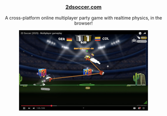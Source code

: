 <h3 align="center"><a href="https://2dsoccer.com">2dsoccer.com</a></h3>

<p align="center">
  A cross-platform online multiplayer party game with realtime physics, in the browser!
</p>

<p align="center">
  <a href="https://2dsoccer.com"><img alt="2D Soccer!" height="256px" src="https://raw.githubusercontent.com/reececomo/reececomo/main/assets/2dsoccer-gameplay.jpg" /></a>
</p>
